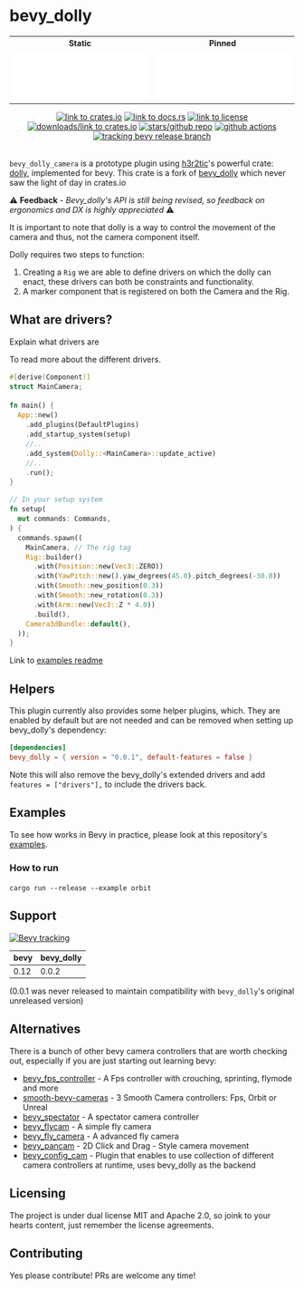 <h1>bevy_dolly</h1>
<div align="center">
<table>
  <tr>
    <th>Static</th>
    <th>Pinned</th>
  </tr>
  <tr>
    <td><a href="https://github.com/BlackPhlox/bevy_dolly"><img src="https://raw.githubusercontent.com/BlackPhlox/BlackPhlox/master/bevy_dolly_1.svg" alt="bevy dolly static"></a></td>
    <td><a href="https://github.com/BlackPhlox/bevy_dolly"><img src="https://raw.githubusercontent.com/BlackPhlox/BlackPhlox/master/bevy_dolly_dev_0.svg" alt="bevy dolly pinned"></a></td>
  </tr>
</table>
  <div align="center">
<a href="https://crates.io/crates/bevy_dolly"><img src="https://img.shields.io/crates/v/bevy_dolly" alt="link to crates.io"></a>
<a href="https://docs.rs/bevy_dolly"><img src="https://docs.rs/bevy_dolly/badge.svg" alt="link to docs.rs"></a>
<a href="https://github.com/BlackPhlox/bevy_dolly/blob/main/LICENSE-MIT"><img src="https://img.shields.io/crates/l/bevy_dolly" alt="link to license"></a>
<a href="https://crates.io/crates/bevy_dolly"><img src="https://img.shields.io/crates/d/bevy_dolly" alt="downloads/link to crates.io"></a>
<a href="https://github.com/BlackPhlox/bevy_dolly"><img src="https://img.shields.io/github/stars/BlackPhlox/bevy_dolly" alt="stars/github repo"></a>
<a href="https://github.com/BlackPhlox/bevy_dolly/actions/workflows/main.yml"><img src="https://github.com/BlackPhlox/bevy_dolly/actions/workflows/main.yml/badge.svg" alt="github actions"></a>
<a href="https://github.com/bevyengine/bevy/blob/main/docs/plugins_guidelines.md#main-branch-tracking"><img src="https://img.shields.io/badge/Bevy%20tracking-released%20version-lightblue" alt="tracking bevy release branch"></a>
</div>
</div>
</br>

`bevy_dolly_camera` is a prototype plugin using [h3r2tic](https://github.com/h3r2tic)'s powerful crate: [dolly](https://github.com/h3r2tic/dolly), implemented for bevy.
This crate is a fork of [bevy_dolly](https://github.com/BlackPhlox/bevy_dolly) which never saw the light of day in crates.io

⚠ **Feedback** - _Bevy_dolly's API is still being revised, so feedback on ergonomics and DX is highly appreciated_ ⚠

It is important to note that dolly is a way to control the movement of the camera and thus, not the camera component itself. </br>

Dolly requires two steps to function:

1. Creating a `Rig` we are able to define drivers on which the dolly can enact, these drivers can both be constraints and functionality.
2. A marker component that is registered on both the Camera and the Rig.

## What are drivers?

Explain what drivers are

To read more about the different drivers.

```rs
#[derive(Component)]
struct MainCamera;

fn main() {
  App::new()
    .add_plugins(DefaultPlugins)
    .add_startup_system(setup)
    //..
    .add_system(Dolly::<MainCamera>::update_active)
    //..
    .run();
}
```

```rs
// In your setup system
fn setup(
  mut commands: Commands,
) {
  commands.spawn((
    MainCamera, // The rig tag
    Rig::builder()
      .with(Position::new(Vec3::ZERO))
      .with(YawPitch::new().yaw_degrees(45.0).pitch_degrees(-30.0))
      .with(Smooth::new_position(0.3))
      .with(Smooth::new_rotation(0.3))
      .with(Arm::new(Vec3::Z * 4.0))
      .build(),
    Camera3dBundle::default(),
  ));
}
```

Link to [examples readme](/examples/README.md)

## Helpers

This plugin currently also provides some helper plugins, which.
They are enabled by default but are not needed and can be removed when setting up bevy_dolly's dependency:

```toml
[dependencies]
bevy_dolly = { version = "0.0.1", default-features = false }
```

Note this will also remove the bevy_dolly's extended drivers and add `features = ["drivers"],` to include the drivers back.

## Examples

To see how works in Bevy in practice, please look at this repository's [examples](/examples/).

### How to run

`cargo run --release --example orbit`

## Support

[![Bevy tracking](https://img.shields.io/badge/Bevy%20tracking-released%20version-lightblue)](https://github.com/bevyengine/bevy/blob/main/docs/plugins_guidelines.md#main-branch-tracking)

|bevy|bevy_dolly|
|---|---|
|0.12| 0.0.2 |

(0.0.1 was never released to maintain compatibility with `bevy_dolly`'s original unreleased version)

## Alternatives

There is a bunch of other bevy camera controllers that are worth checking out, especially if you are just starting out learning bevy:

- [bevy_fps_controller](https://github.com/qhdwight/bevy_fps_controller) - A Fps controller with crouching, sprinting, flymode and more
- [smooth-bevy-cameras](https://github.com/bonsairobo/smooth-bevy-cameras) - 3 Smooth Camera controllers: Fps, Orbit or Unreal
- [bevy_spectator](https://github.com/JonahPlusPlus/bevy_spectator) - A spectator camera controller
- [bevy_flycam](https://github.com/sburris0/bevy_flycam) - A simple fly camera
- [bevy_fly_camera](https://github.com/mcpar-land/bevy_fly_camera)  - A advanced fly camera
- [bevy_pancam](https://github.com/johanhelsing/bevy_pancam) - 2D Click and Drag - Style camera movement
- [bevy_config_cam](https://github.com/BlackPhlox/bevy_config_cam) - Plugin that enables to use collection of different camera controllers at runtime, uses bevy_dolly as the backend

## Licensing

The project is under dual license MIT and Apache 2.0, so joink to your hearts content, just remember the license agreements.

## Contributing

Yes please contribute! PRs are welcome any time!
